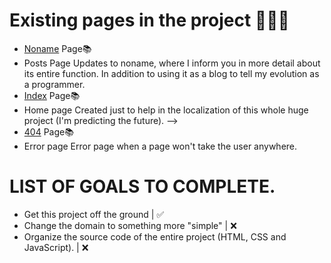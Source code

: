 # Existing pages in the project 📂📂📂
- [Noname](../static/noname.html) Page📚
- Posts Page  Updates to noname, where I inform you in more detail about its entire function. In addition to using it as a blog to tell my evolution as a programmer.
- [Index](../static/index.html) Page📚
- Home page Created just to help in the localization of this whole huge project (I'm predicting the future). -->
- [404](../static/404.html) Page📚
- Error page Error page when a page won't take the user anywhere. 

# LIST OF GOALS TO COMPLETE.
- Get this project off the ground | ✅ 
- Change the domain to something more "simple" | ❌
- Organize the source code of the entire project (HTML, CSS and JavaScript). | ❌

